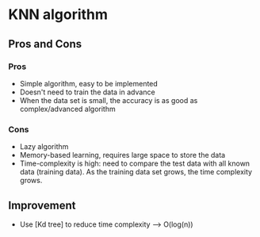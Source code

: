 # KNN algorithm

## Pros and Cons

### Pros
* Simple algorithm, easy to be implemented
* Doesn't need to train the data in advance
* When the data set is small, the accuracy is as good as complex/advanced algorithm

### Cons
* Lazy algorithm
* Memory-based learning, requires large space to store the data
* Time-complexity is high: need to compare the test data with all known data (training data). As the training data set grows, the time complexity grows.

## Improvement
* Use [Kd tree] to reduce time complexity --> O(log(n))